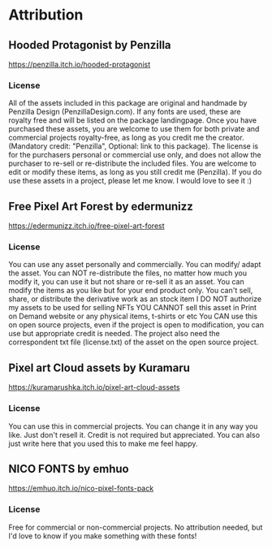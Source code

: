 # Attribution

## Hooded Protagonist by Penzilla
https://penzilla.itch.io/hooded-protagonist

### License

All of the assets included in this package are original and handmade by Penzilla Design (PenzillaDesign.com). If any fonts are used, these are royalty free and will be listed on the package landingpage. Once you have purchased these assets, you are welcome to use them for both private and commercial projects royalty-free, as long as you credit me the creator.
(Mandatory credit: "Penzilla", Optional: link to this package). The license is for the purchasers personal or commercial use only, and does not allow the purchaser to re-sell or re-distribute the included files. You are welcome to edit or modify these items, as long as you still credit me (Penzilla). If you do use these assets in a project, please let me know. I would love to see it :)


## Free Pixel Art Forest by edermunizz
https://edermunizz.itch.io/free-pixel-art-forest

### License
You can use any asset personally and commercially.
You can modify/ adapt the asset.
You can NOT re-distribute the files, no matter how much you modify it, you can use it but not share or re-sell it as an asset.
You can modify the items as you like but for your end product only. You can't sell, share, or distribute the derivative work as an stock item
I DO NOT authorize my assets to be used for selling NFTs
YOU CANNOT sell this asset in Print on Demand website or any physical items, t-shirts or etc
You CAN use this on open source projects, even if the project is open to modification, you can use but appropriate credit is needed. The project also need the correspondent txt file (license.txt) of the asset on the open source project.


## Pixel art Cloud assets by Kuramaru
https://kuramarushka.itch.io/pixel-art-cloud-assets

### License
You can use this in commercial projects. You can change it in any way you like. Just don't resell it. Credit is not required but appreciated. You can also just write here that you used this to make me feel happy.


## NICO FONTS by emhuo
https://emhuo.itch.io/nico-pixel-fonts-pack

### License
Free for commercial or non-commercial projects.
No attribution needed, but I'd love to know if you make something with these fonts!
